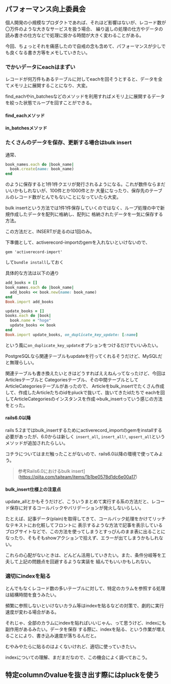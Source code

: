 ## パフォーマンス向上委員会

個人開発の小規模なプロダクトであれば、それほど影響はないが、レコード数が〇万件のような大きなサービスを扱う場合、
繰り返しの処理の仕方やデータの読み書きの仕方などで処理に掛かる時間が大きく変わることがある。

今回、ちょっとそれを痛感したので自戒の念も含めて、パフォーマンスが少しでも良くなる書き方等をメモしていきたい。

### でかいデータにeachはまずい

レコードが何万件もあるテーブルに対してeachを回そうとすると、データを全てメモリ上に展開することになり、大変。

find_eachやin_batchesなどのメソッドを利用すればメモリ上に展開するデータを絞った状態でループを回すことができる。

#### find_eachメソッド

#### in_batchesメソッド

### たくさんのデータを保存、更新する場合はbulk insert

通常、

```ruby
book_names.each do |book_name|
  book.create(name: book_name)
end
```

のように保存すると1件1件クエリが発行されるようになる。これが数件ならまだいいかもしれないが、100件とか1000件とか
大量になったり、保存先のテーブルのレコード数がとんでもないことになっていたら大変。

bulk insertという方法では1件1件保存していくのではなく、ループ処理の中で新規作成したデータを配列に格納し、配列に
格納されたデータを一気に保存する方法。

この方法だと、INSERTが走るのは1回のみ。

下準備として、activerecord-importのgemを入れないといけないので、

```
gem 'activerecord-import'
```

して`bundle install`しておく

具体的な方法は以下の通り

```ruby
add_books = []
book_names.each do |book_name|
  add_books << book.new(name: book_name)
end
Book.import add_books
```

```ruby
update_books = []
books.each do |book|
  book.name = "hoge"
  update_books << book
end
Book.import update_books, on_duplicate_key_update: [:name]
```

という風に`on_duplicate_key_update`オプションをつけるだけでいいみたい。

PostgreSQLなら関連テーブルもupdateを行ってくれるそうだけど、MySQLだと無理らしい。

関連テーブルも書き換えたいときはどうすればええねんってなったけど、今回はArticlesテーブルと
Categoriesテーブル、その中間テーブルとしてArticleCategoriesテーブルがあったので、
Articleをbulk_insertでたくさん作成して、作成したArticleたちのidをpluckで抜いて、抜いてきたidたちで
eachを回してArticleCategoriesのインスタンスを作成→bulk_insertっていう感じの方法をとった。

#### rails6.0以降

rails 5.2まではbulk_insertするためにactiverecord_importのgemをinstallする必要があったが、6.0からは新しく
`insert_all`, `insert_all!`, `upsert_all`というメソッドが追加されたらしい。

コチラについてはまだ触ったことがないので、rails6.0以降の環境で使ってみよう。

> 参考Rails6.0におけるbulk insert](https://qiita.com/taiteam/items/1b1be0578d1dc6e00a17)

#### bulk_insert仕様上の注意点

update_allとかもそうだけど、こういうまとめて実行する系の方法だと、レコード保存に対するコールバックやバリデーションが発火しないらしい。

たとえば、記事データ(plain)を取得してきて、コールバック処理をかけてリッチなテキストにお化粧してフロントに
表示するような方法で記事を表示しているブログサイトなどで、この方法を使ってしまうとすっぴんのまま表に出ることに
なったり、そもそもshowアクションで拾えず、エラーが出てしまうかもしれない。

これらの心配がないときは、どんどん活用していきたい。また、条件分岐等を工夫して上記の問題点を回避するような実装を
組んでもいいかもしれない。

### 適切にindexを貼る

とんでもなくレコード数の多いテーブルに対して、特定のカラムを参照する処理は結構時間を食うみたい。

頻繁に参照しないといけないカラム等はindexを貼るなどの対策で、劇的に実行速度が変わる場合がある。

それじゃ、全部のカラムにindexを貼ればいいじゃん、って思うけど、indexにも副作用があるみたい。データを保存
する際に、indexを貼る、という作業が増えることにより、書き込み速度が落ちるんだと。

むやみやたらに貼るのはよくないけれど、適切に使っていきたい。

indexについての理解、まだまだなので、この機会によく調べておこう。

## 特定columnのvalueを抜き出す際にはpluckを使う





